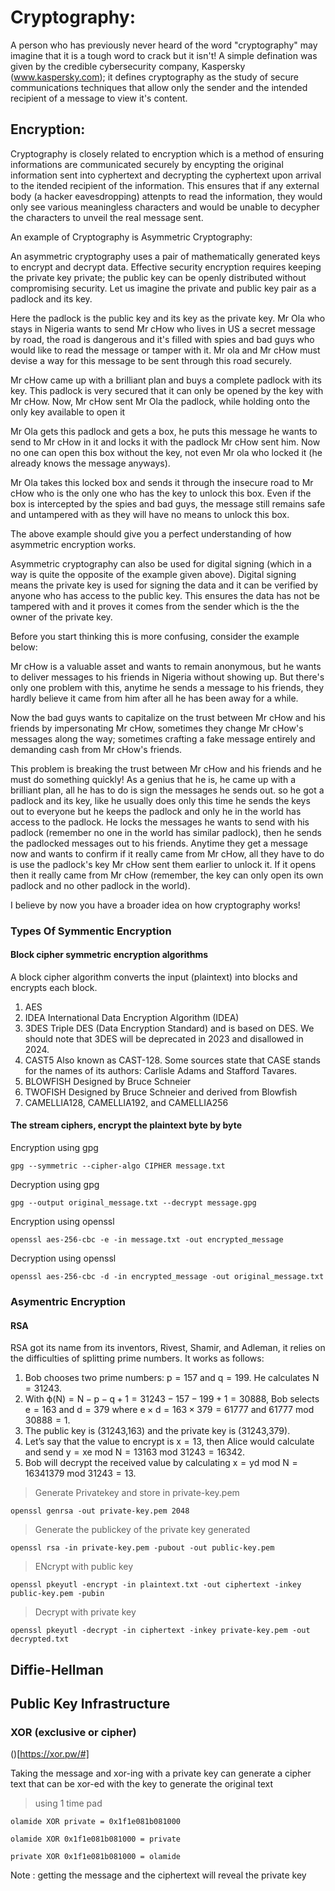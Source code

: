 # Cryptography:

A person who has previously never heard of the word "cryptography" may imagine that it is a tough word to crack but it isn't! A simple defination was given by the credible cybersecurity company, Kaspersky (www.kaspersky.com); it defines cryptography as the study of secure communications techniques that allow only the sender and the intended recipient of a message to view it's content.

## Encryption:

Cryptography is closely related to encryption which is a method of ensuring informations are communicated securely by encypting the original information sent into cyphertext and decrypting the cyphertext upon arrival to the itended recipient of the information. This ensures that if any external body (a hacker eavesdropping) attenpts to read the information, they would only see various meaningless characters and would be unable to decypher the characters to unveil the real message sent. 

An example of Cryptography is Asymmetric Cryptography:

An asymmetric cryptography uses a pair of mathematically generated keys to encrypt and decrypt data. Effective security encryption requires keeping the private key private; the public key can be openly distributed without compromising security. Let us imagine the private and public key pair as a padlock and its key.

Here the padlock is the public key and its key as the private key. Mr Ola who stays in Nigeria wants to send Mr cHow who lives in US a secret message by road, the road is dangerous and it's filled with spies and bad guys who would like to read the message or tamper with it. Mr ola and Mr cHow must  devise a way for this message to be sent through this road securely. 

Mr cHow came up with a brilliant plan and buys a complete padlock with its key. This padlock is very secured that it can only be opened by the key with Mr cHow. Now, Mr cHow sent Mr Ola the padlock, while holding onto the only key available to open it

Mr Ola gets this padlock and gets a box, he puts this message he wants to send to Mr cHow in it and locks it with the padlock Mr cHow sent him. Now no one can open this box without the key, not even Mr ola who locked it (he already knows the message anyways).

Mr Ola takes this locked box and sends it through the insecure road to Mr cHow who is the only one who has the key to unlock this box. Even if the box is intercepted by the spies and bad guys, the message still remains safe and untampered with as they will have no means to unlock this box.

The above example should give you a perfect understanding of how asymmetric encryption works.

Asymmetric cryptography can also be used for digital signing (which in a way is quite the opposite of the example given above). Digital signing means the private key is used for signing the data and it can be verified by anyone who has access to the public key. This ensures the data has not be tampered with and it proves it comes from the sender which is the the owner of the private key.

Before you start thinking this is more confusing, consider the example below:

Mr cHow is a valuable asset and wants to remain anonymous, but he wants to deliver messages to his friends in Nigeria without showing up. But there's only one problem with this, anytime he sends a message to his friends, they hardly believe it came from him after all he has been away for a while. 

Now the bad guys wants to capitalize on the trust between Mr cHow and his friends by impersonating Mr cHow, sometimes they change Mr cHow's messages along the way; sometimes crafting a fake message entirely and demanding cash from Mr cHow's friends. 

This problem is breaking the trust between Mr cHow and his friends and he must do something quickly! As a genius that he is, he came up with a brilliant plan, all he has to do is sign the messages he sends out. so he got a padlock and its key, like he usually does only this time he sends the keys out to everyone but he keeps the padlock and only he in the world has access to the padlock. He locks the messages he wants to send with his padlock (remember no one in the world has similar padlock), then he sends the padlocked messages out to his friends. Anytime they get a message now and wants to confirm if it really came from Mr cHow, all they have to do is use the padlock's key Mr cHow sent them earlier to unlock it. 
If it opens then it really came from Mr cHow (remember, the key can only open its own padlock and no other padlock in the world).

I believe by now you have a broader idea on how cryptography works!



### Types Of Symmentic Encryption
#### Block cipher symmetric encryption algorithms

 A block cipher algorithm converts the input (plaintext) into blocks and encrypts each block. 

1. AES
2. IDEA	International Data Encryption Algorithm (IDEA)
3. 3DES	Triple DES (Data Encryption Standard) and is based on DES. We should note that 3DES will be deprecated in 2023 and disallowed in 2024.
4. CAST5	Also known as CAST-128. Some sources state that CASE stands for the names of its authors: Carlisle Adams and Stafford Tavares.
5. BLOWFISH	Designed by Bruce Schneier
6. TWOFISH	Designed by Bruce Schneier and derived from Blowfish
7. CAMELLIA128, CAMELLIA192, and CAMELLIA256


 #### The stream ciphers, encrypt the plaintext byte by byte
 
 
 Encryption using gpg
 ```
 gpg --symmetric --cipher-algo CIPHER message.txt
 
 ```
 
 Decryption using gpg
 
 ```
 gpg --output original_message.txt --decrypt message.gpg
 ```
 
 Encryption using openssl 
 
 ```
 openssl aes-256-cbc -e -in message.txt -out encrypted_message
 ```
 
 Decryption using openssl
 
 ```
 openssl aes-256-cbc -d -in encrypted_message -out original_message.txt
 ```

### Asymentric Encryption

#### RSA

 
RSA got its name from its inventors, Rivest, Shamir, and Adleman, it relies on the difficulties of splitting prime numbers. It works as follows:


1. Bob chooses two prime numbers: p = 157 and q = 199. He calculates N = 31243.
2. With ϕ(N) = N − p − q + 1 = 31243 − 157 − 199 + 1 = 30888, Bob selects e = 163 and d = 379 where e × d = 163 × 379 = 61777 and 61777 mod 30888 = 1. 
3. The public  key is (31243,163) and the private key is (31243,379).
4. Let’s say that the value to encrypt is x = 13, then Alice would calculate and send y = xe mod N = 13163 mod 31243 = 16342.
5. Bob will decrypt the received value by calculating x = yd mod N = 16341379 mod 31243 = 13.

> Generate Privatekey and store in private-key.pem

```
openssl genrsa -out private-key.pem 2048
```

>  Generate the publickey of the private key generated
```
openssl rsa -in private-key.pem -pubout -out public-key.pem

```
> ENcrypt with public key

```
openssl pkeyutl -encrypt -in plaintext.txt -out ciphertext -inkey public-key.pem -pubin
```

> Decrypt with private key

```
openssl pkeyutl -decrypt -in ciphertext -inkey private-key.pem -out decrypted.txt
```



## Diffie-Hellman 



## Public Key Infrastructure



### XOR (exclusive or cipher)

()[https://xor.pw/#]

Taking the message and xor-ing with a private key can generate a cipher text that can be xor-ed with the key to generate the original text

> using 1 time pad

```
olamide XOR private = 0x1f1e081b081000

olamide XOR 0x1f1e081b081000 = private 

private XOR 0x1f1e081b081000 = olamide
```


Note : getting the message and the ciphertext will reveal the private key
